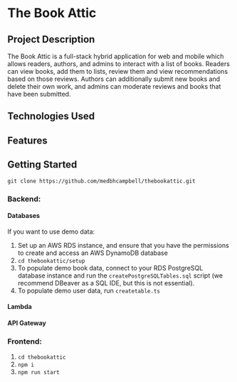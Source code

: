 # The Book Attic

## Project Description

The Book Attic is a full-stack hybrid application for web and mobile which allows readers, authors, and admins to interact with a list of books. Readers can view books, add them to lists, review them and view recommendations based on those reviews. Authors can additionally submit new books and delete their own work, and admins can moderate reviews and books that have been submitted.

## Technologies Used

## Features

## Getting Started

`git clone https://github.com/medbhcampbell/thebookattic.git`

### Backend:

#### Databases

If you want to use demo data:
1. Set up an AWS RDS instance, and ensure that you have the permissions to create and access an AWS DynamoDB database
2. `cd thebookattic/setup`
3. To populate demo book data, connect to your RDS PostgreSQL database instance and run the `createPostgreSQLTables.sql` script (we recommend DBeaver as a SQL IDE, but this is not essential).
4. To populate demo user data, run `createtable.ts`

#### Lambda
 

#### API Gateway

### Frontend:

1. `cd thebookattic`
2. `npm i`
3. `npm run start`
